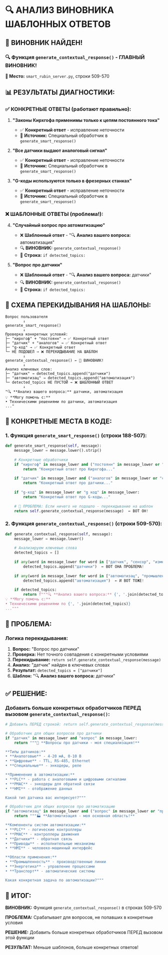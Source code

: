 # 🔍 АНАЛИЗ ВИНОВНИКА ШАБЛОННЫХ ОТВЕТОВ

## 🚨 **ВИНОВНИК НАЙДЕН!**

### **🔍 Функция `generate_contextual_response()` - ГЛАВНЫЙ ВИНОВНИК!**

**📍 Место:** `smart_rubin_server.py`, строки 509-570

## 📊 **РЕЗУЛЬТАТЫ ДИАГНОСТИКИ:**

### **✅ КОНКРЕТНЫЕ ОТВЕТЫ (работают правильно):**
1. **"Законы Кирхгофа применимы только к цепям постоянного тока"**
   - ✅ **Конкретный ответ** - исправление неточности
   - 🎯 **Источник:** Специальный обработчик в `generate_smart_response()`

2. **"Все датчики выдают аналоговый сигнал"**
   - ✅ **Конкретный ответ** - исправление неточности
   - 🎯 **Источник:** Специальный обработчик в `generate_smart_response()`

3. **"G-коды используются только в фрезерных станках"**
   - ✅ **Конкретный ответ** - исправление неточности
   - 🎯 **Источник:** Специальный обработчик в `generate_smart_response()`

### **❌ ШАБЛОННЫЕ ОТВЕТЫ (проблема!):**
4. **"Случайный вопрос про автоматизацию"**
   - ❌ **Шаблонный ответ** - "🔍 **Анализ вашего вопроса:** автоматизация"
   - 🔍 **ВИНОВНИК:** `generate_contextual_response()`
   - 📍 **Строка:** `if detected_topics:`

5. **"Вопрос про датчики"**
   - ❌ **Шаблонный ответ** - "🔍 **Анализ вашего вопроса:** датчики"
   - 🔍 **ВИНОВНИК:** `generate_contextual_response()`
   - 📍 **Строка:** `if detected_topics:`

## 🔄 **СХЕМА ПЕРЕКИДЫВАНИЯ НА ШАБЛОНЫ:**

```
Вопрос пользователя
        ↓
generate_smart_response()
        ↓
Проверка конкретных условий:
├─ "кирхгоф" + "постоянн" → ✅ Конкретный ответ
├─ "датчик" + "аналогов" → ✅ Конкретный ответ  
├─ "g-код" → ✅ Конкретный ответ
└─ НЕ ПОДОШЕЛ → ❌ ПЕРЕКИДЫВАНИЕ НА ШАБЛОН
        ↓
generate_contextual_response() ← 🚨 ВИНОВНИК!
        ↓
Анализ ключевых слов:
├─ "датчик" → detected_topics.append("датчики")
├─ "автоматизац" → detected_topics.append("автоматизация")
└─ detected_topics НЕ ПУСТОЙ → ❌ ШАБЛОННЫЙ ОТВЕТ
        ↓
"🔍 **Анализ вашего вопроса:** датчики, автоматизация
💡 **Могу помочь с:**
• Техническими решениями по датчики, автоматизация
..."
```

## 🎯 **КОНКРЕТНЫЕ МЕСТА В КОДЕ:**

### **1. Функция `generate_smart_response()` (строки 188-507):**
```python
def generate_smart_response(self, message):
    message_lower = message.lower().strip()
    
    # Конкретные обработчики
    if "кирхгоф" in message_lower and ("постоянн" in message_lower or "цеп" in message_lower):
        return "Конкретный ответ про Кирхгофа..."
    
    if "датчик" in message_lower and ("аналогов" in message_lower or "сигнал" in message_lower):
        return "Конкретный ответ про датчики..."
    
    if "g-код" in message_lower or "g код" in message_lower:
        return "Конкретный ответ про G-коды..."
    
    # 🚨 ПРОБЛЕМА: Если ничего не подошло - перекидывание на шаблон
    return self.generate_contextual_response(message)  ← ВОТ ОН!
```

### **2. Функция `generate_contextual_response()` (строки 509-570):**
```python
def generate_contextual_response(self, message):
    message_lower = message.lower()
    
    # Анализируем ключевые слова
    detected_topics = []
    
    if any(word in message_lower for word in ["датчик", "сенсор", "измерен", "термопар", "rtd"]):
        detected_topics.append("датчики")  ← ВОТ ОНА ПРОБЛЕМА!
    
    if any(word in message_lower for word in ["автоматизац", "промышленн", "производств"]):
        detected_topics.append("автоматизация")  ← И ВОТ ТОЖЕ!
    
    if detected_topics:
        return f"""🔍 **Анализ вашего вопроса:** {', '.join(detected_topics)}  ← ШАБЛОН!
💡 **Могу помочь с:**
• Техническими решениями по {', '.join(detected_topics)}
..."""
```

## 🚨 **ПРОБЛЕМА:**

### **Логика перекидывания:**
1. **Вопрос:** "Вопрос про датчики"
2. **Проверка:** Нет точного совпадения с конкретными условиями
3. **Перекидывание:** `return self.generate_contextual_response(message)`
4. **Анализ:** "датчик" найден в ключевых словах
5. **Результат:** `detected_topics = ["датчики"]`
6. **Шаблон:** "🔍 **Анализ вашего вопроса:** датчики"

## ✅ **РЕШЕНИЕ:**

### **Добавить больше конкретных обработчиков ПЕРЕД вызовом `generate_contextual_response()`:**

```python
# Добавить ПЕРЕД строкой: return self.generate_contextual_response(message)

# Обработчик для общих вопросов про датчики
if "датчик" in message_lower and "вопрос" in message_lower:
    return """🔌 **Вопросы про датчики - моя специализация!**

**Типы датчиков:**
• **Аналоговые** - 4-20 мА, 0-10 В
• **Цифровые** - TTL, RS-485, Ethernet
• **Специальные** - энкодеры, реле

**Применение в автоматизации:**
• **PLC** - работа с аналоговыми и цифровыми сигналами
• **PMAC** - энкодеры для обратной связи
• **HMI** - отображение данных

Какой тип датчика вас интересует?"""

# Обработчик для общих вопросов про автоматизацию
if "автоматизац" in message_lower and ("вопрос" in message_lower or "про" in message_lower):
    return """🏭 **Автоматизация - моя основная область!**

**Компоненты систем автоматизации:**
• **PLC** - логические контроллеры
• **PMAC** - контроллеры движения
• **Датчики** - обратная связь
• **Приводы** - исполнительные механизмы
• **HMI** - человеко-машинный интерфейс

**Области применения:**
• **Промышленность** - производственные линии
• **Энергетика** - управление процессами
• **Транспорт** - автоматические системы

Какая конкретная задача по автоматизации?"""
```

## 🎯 **ИТОГ:**

**ВИНОВНИК:** Функция `generate_contextual_response()` в строках 509-570

**ПРОБЛЕМА:** Срабатывает для вопросов, не попавших в конкретные условия

**РЕШЕНИЕ:** Добавить больше конкретных обработчиков ПЕРЕД вызовом этой функции

**РЕЗУЛЬТАТ:** Меньше шаблонов, больше конкретных ответов!
